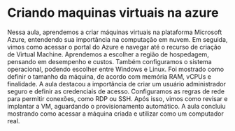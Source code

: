 # Criando maquinas virtuais na azure
Nessa aula, aprendemos a criar máquinas virtuais na plataforma Microsoft Azure, entendendo sua importância na computação em nuvem.
Em seguida, vimos como acessar o portal do Azure e navegar até o recurso de criação de Virtual Machine.
Aprendemos a escolher a região de hospedagem, pensando em desempenho e custos.
Também configuramos o sistema operacional, podendo escolher entre Windows e Linux.
Foi mostrado como definir o tamanho da máquina, de acordo com memória RAM, vCPUs e finalidade.
A aula destacou a importância de criar um usuário administrador seguro e definir as credenciais de acesso.
Configuramos as regras de rede para permitir conexões, como RDP ou SSH.
Após isso, vimos como revisar e implantar a VM, aguardando o provisionamento automático.
A aula concluiu mostrando como acessar a máquina criada e utilizar como um computador real.
